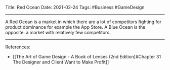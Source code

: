 Title: Red Ocean
Date: 2021-02-24
Tags: #Business #GameDesign 

---

A Red Ocean is a market in which there are a lot of competitors fighting for product dominance for example the App Store. A Blue Ocean is the opposite: a market with relatively few competitors.

---

References:
* [[The Art of Game Design - A Book of Lenses (2nd Edition)#Chapter 31 The Designer and Client Want to Make Profit]]
